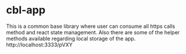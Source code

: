 # cbl-app
This is a common base library where user can consume all https calls method and react state management.
Also there are some of the helper methods available regarding local storage of the app.
http://localhost:3333/pVXY
